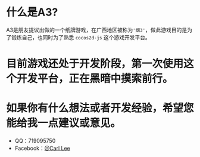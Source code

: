 # 什么是A3?
A3是朋友提议出做的一个纸牌游戏，在广西地区被称为`'烟3'`，做此游戏目的是为了锻炼自己，也同时为了熟悉 `cocos2d-js` 这个游戏开发平台。

# 目前游戏还处于开发阶段，第一次使用这个开发平台，正在黑暗中摸索前行。

# 如果你有什么想法或者开发经验，希望您能给我一点建议或意见。
* QQ：719095750
* Facebook：[@Carl Lee](https://www.facebook.com/carllee7190)
